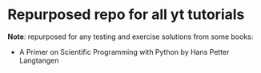 # Repurposed repo for all yt tutorials

**Note**: repurposed for any testing and exercise solutions from some books:

- A Primer on Scientific Programming with Python by Hans Petter Langtangen
